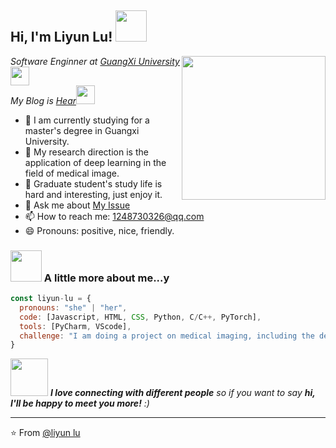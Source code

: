<h2> Hi, I'm Liyun Lu! <img src="https://media.giphy.com/media/mGcNjsfWAjY5AEZNw6/giphy.gif" width="50"></h2>
<img align='right' src="https://media.giphy.com/media/ieyl9zmCjO4b4t6qoY/giphy.gif" width="230">
<p>
  <em>Software Enginner at <a href="https://www.gxu.edu.cn/">GuangXi University</a><img src="https://media.giphy.com/media/fYSnHlufseco8Fh93Z/giphy.gif" width="30">
  </br>My Blog is <a href="https://blog.csdn.net/qq_36484003">Hear</a><img src="https://media.giphy.com/media/WUlplcMpOCEmTGBtBW/giphy.gif" width="30"> 
  </em>
</p>

- 🔭 I am currently studying for a master's degree in Guangxi University.
- 🌱 My research direction is the application of deep learning in the field of medical image.
- 👯 Graduate student's study life is hard and interesting, just enjoy it.
- 💬 Ask me about [My Issue](https://github.com/liyun-lu/liyun-lu/issues)
- 📫 How to reach me: 1248730326@qq.com
- 😄 Pronouns: positive, nice, friendly.




### <img src="https://media.giphy.com/media/VgCDAzcKvsR6OM0uWg/giphy.gif" width="50"> A little more about me...y  

```javascript
const liyun-lu = {
  pronouns: "she" | "her",
  code: [Javascript, HTML, CSS, Python, C/C++, PyTorch],
  tools: [PyCharm, VScode],
  challenge: "I am doing a project on medical imaging, including the development of front-end and back-end."
}
```

<img src="https://media.giphy.com/media/LnQjpWaON8nhr21vNW/giphy.gif" width="60"> <em><b>I love connecting with different people</b> so if you want to say <b>hi, I'll be happy to meet you more!</b> :)</em>

---

⭐️ From [@liyun lu](https://github.com/liyun-lu)
